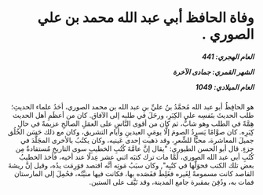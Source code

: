 <h1 dir="rtl">وفاة الحافظ أبي عبد الله محمد بن علي الصوري .</h1>

<h5 dir="rtl">العام الهجري:  441

الشهر القمري: جمادى الآخرة

العام الميلادي: 1049</h5>

<p dir="rtl">هو الحافِظُ أبو عبد الله مُحمَّدُ بنُ عليِّ بنِ عبد الله بن محمد الصوري، أحَدُ علماء الحديثِ؛ طلب الحديثَ بنَفسِه على الكِبَرِ، ورحَلَ في طلبه إلى الآفاق. كان من أعظَمِ أهل الحديث هِمَّةً في الطلب وهو شابٌّ، ثم كان من أقوى النَّاسِ على العمَلِ الصالحِ عزيمةً في حالِ كِبَرِه. كان صوَّامًا يَسرِدُ الصومَ إلَّا يومَيِ العيدينِ وأيام التشريق، وكان مع ذلك حَسَن الخُلُق جميلَ المعاشرة، محبًّا للشِّعرِ، وقد ذهبت إحدى عَينيه، وكان يكتُبُ بالأخرى المجَلَّدَ في جزءٍ. قال أبو الحسن الطيوري: "يقال إنَّ عامَّةَ كُتُبِ الخطيبِ سوى التاريخِ مُستفادةٌ مِن كُتُبِ أبي عبد الله الصوري، لَمَّا مات ترك كتبَه اثني عشر عِدلًا عند أخيه، فأخذ الخطيبُ بعض تلك الكتب فحوَلَّها في كتُبِه", وكان سبَبُ مَوتِه أنَّه افتصد فوَرِمَت يدُه، وقيل إنَّ ريشةَ الفاصد كانت مسمومةً لِغَيره فغَلِطَ ففَصَده بها، فكانت فيها منيَّتُه، فحُمِلَ إلى المارستان فمات به، ودُفِنَ بمقبرة جامع المدينة، وقد نَيَّف على الستين.</p></br>
